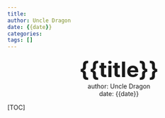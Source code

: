 ```yaml
---
title: 
author: Uncle Dragon
date: {{date}}
categories: 
tags: []
---
```


<div align='center' ><b><font size='70'> {{title}} </font></b></div>























<center> author: Uncle Dragon </center>


<center>   date: {{date}} </center>


<div STYLE="page-break-after: always;"></div>

[TOC]

<div STYLE="page-break-after: always;"></div>
